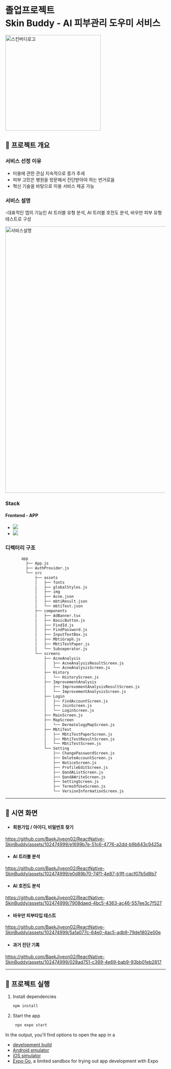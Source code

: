 졸업프로젝트   
Skin Buddy - AI 피부관리 도우미 서비스
=============


<img width="300" alt="스킨버디로고" src="https://github.com/BaekJiyeon02/ReactNative-SkinBuddy/assets/102474999/57511e1b-b968-4a99-99a9-34420084291b">


📌 프로젝트 개요
-------------

### 서비스 선정 이유

 - 미용에 관한 관심 지속적으로 증가 추세
 - 피부 고민은 병원을 방문해서 진단받아야 하는 번거로움
 - 혁신 기술을 바탕으로 미용 서비스 제공 가능


### 서비스 설명

-대표적인 앱의 기능인 AI 트러블 유형 분석, AI 트러블 호전도 분석, 바우만 피부 유형 테스트로 구성
      
<img width="835" alt="서비스설명" src="https://github.com/BaekJiyeon02/ReactNative-SkinBuddy/assets/102474999/631fdbb2-bb40-4cd2-9d8a-b88ed5320e34">



### Stack
   #### Frontend - APP
- <img src="https://img.shields.io/badge/javascript-F7DF1E?style=for-the-badge&logo=javascript&logoColor=black"/>
- <img src="https://img.shields.io/badge/react native-61DAFB?style=for-the-badge&logo=react&logoColor=black"/>


### 디렉터리 구조

```bash
       app
         ├── App.js
         ├── AuthProvider.js
         └── src
             ├── assets
             │   ├── fonts
             │   ├── globalStyles.js
             │   ├── img
             │   ├── Acne.json
             │   ├── mbtiResult.json
             │   └── mbtiTest.json
             ├── components
             │   ├── AdBanner.tsx
             │   ├── BasicButton.js
             │   ├── FindId.js
             │   ├── FindPassword.js
             │   ├── InputTextBox.js
             │   ├── MbtiGraph.js
             │   ├── MbtiTestPaper.js
             │   └── Subseperator.js
             └── screens
                 ├── AcneAnalysis
                 │   ├── AcneAnalysisResultScreen.js
                 │   └── AcneAnalysisScreen.js
                 ├── History
                 │   └── HistoryScreen.js
                 ├── ImprovementAnalysis
                 │   ├── ImprovementAnalysisResultScreen.js
                 │   └── ImprovementAnalysisScreen.js
                 ├── Login
                 │   ├── FindAccountScreen.js
                 │   ├── JoinScreen.js
                 │   └── LoginScreen.js
                 ├── MainScreen.js
                 ├── MapScreen
                 │   └── DermatologyMapScreen.js
                 ├── MbtiTest
                 │   ├── MbtiTestPaperScreen.js
                 │   ├── MbtiTestResultScreen.js
                 │   └── MbtiTestScreen.js
                 └── Setting
                     ├── ChangePasswordScreen.js
                     ├── DeleteAccountScreen.js
                     ├── NoticeScreen.js
                     ├── ProfileEditScreen.js
                     ├── QandAListScreen.js
                     ├── QandAWriteScreen.js
                     ├── SettingScreen.js
                     ├── TermsOfUseScreen.js
                     └── VersionInformationScreen.js
```


* * *


📌 시연 화면
-------------

- #### 회원가입 / 아이디, 비밀번호 찾기
https://github.com/BaekJiyeon02/ReactNative-SkinBuddy/assets/102474999/e1699b7e-51c6-4776-a2dd-b9b643c9425a


- #### AI 트러블 분석
https://github.com/BaekJiyeon02/ReactNative-SkinBuddy/assets/102474999/e0d89b70-74f1-4e87-b1ff-cacf07b5d8b7


- #### AI 호전도 분석
https://github.com/BaekJiyeon02/ReactNative-SkinBuddy/assets/102474999/7908daed-4bc5-4363-ac46-557ee3c7f527


- #### 바우만 피부타입 테스트
https://github.com/BaekJiyeon02/ReactNative-SkinBuddy/assets/102474999/5a1a077c-64e0-4ac5-adb9-79de1802e00e


- #### 과거 진단 기록 
https://github.com/BaekJiyeon02/ReactNative-SkinBuddy/assets/102474999/028ad751-c389-4e69-bab9-93bb01eb2817


* * *

📌 프로젝트 실행
-------------

1. Install dependencies

   ```bash
   npm install
   ```

2. Start the app

   ```bash
    npx expo start
   ```

In the output, you'll find options to open the app in a

- [development build](https://docs.expo.dev/develop/development-builds/introduction/)
- [Android emulator](https://docs.expo.dev/workflow/android-studio-emulator/)
- [iOS simulator](https://docs.expo.dev/workflow/ios-simulator/)
- [Expo Go](https://expo.dev/go), a limited sandbox for trying out app development with Expo


